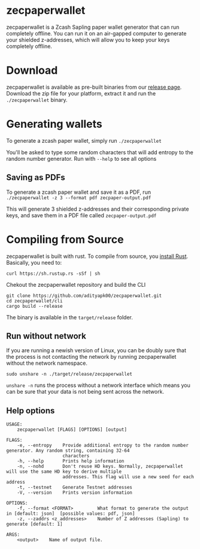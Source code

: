 # zecpaperwallet
zecpaperwallet is a Zcash Sapling paper wallet generator that can run completely offline. You can run it on an air-gapped computer to generate your shielded z-addresses, which will allow you to keep your keys completely offline. 

# Download
zecpaperwallet is available as pre-built binaries from our [release page](https://github.com/adityapk00/zecpaperwallet/releases). Download the zip file for your platform, extract it and run the `./zecpaperwallet` binary. 

# Generating wallets
To generate a zcash paper wallet, simply run `./zecpaperwallet`

You'll be asked to type some random characters that will add entropy to the random number generator. Run with `--help` to see all options

## Saving as PDFs
To generate a zcash paper wallet and save it as a PDF, run
`./zecpaperwallet -z 3 --format pdf zecpaper-output.pdf`

This will generate 3 shielded z-addresses and their corresponding private keys, and save them in a PDF file called `zecpaper-output.pdf`

# Compiling from Source
zecpaperwallet is built with rust. To compile from source, you [install Rust](https://www.rust-lang.org/tools/install). Basically, you need to:
```
curl https://sh.rustup.rs -sSf | sh
```
Chekout the zecpaperwallet repository and build the CLI
```
git clone https://github.com/adityapk00/zecpaperwallet.git
cd zecpaperwallet/cli
cargo build --release
```

The binary is available in the `target/release` folder.

## Run without network
If you are running a newish version of Linux, you can be doubly sure that the process is not contacting the network by running zecpaperwallet without the network namespace.

```
sudo unshare -n ./target/release/zecpaperwallet
```
`unshare -n` runs the process without a network interface which means you can be sure that your data is not being sent across the network. 


## Help options
```
USAGE:
    zecpaperwallet [FLAGS] [OPTIONS] [output]

FLAGS:
    -e, --entropy    Provide additional entropy to the random number generator. Any random string, containing 32-64
                     characters
    -h, --help       Prints help information
    -n, --nohd       Don't reuse HD keys. Normally, zecpaperwallet will use the same HD key to derive multiple
                     addresses. This flag will use a new seed for each address
    -t, --testnet    Generate Testnet addresses
    -V, --version    Prints version information

OPTIONS:
    -f, --format <FORMAT>         What format to generate the output in [default: json]  [possible values: pdf, json]
    -z, --zaddrs <z_addresses>    Number of Z addresses (Sapling) to generate [default: 1]

ARGS:
    <output>    Name of output file.
```
